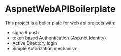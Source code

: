 # AspnetWebAPIBoilerplate
This project is a boiler plate for web api projects with:
- signalR push
- token based Authentication (Asp.net Identity)
- Active Directory login
- Simple Autorization mechanism


